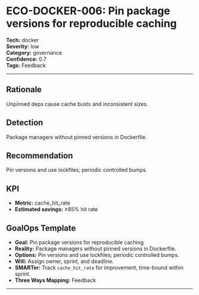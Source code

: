 # ECO-DOCKER-006: Pin package versions for reproducible caching

**Tech:** docker  
**Severity:** low  
**Category:** governance  
**Confidence:** 0.7  
**Tags:** Feedback

---

## Rationale
Unpinned deps cause cache busts and inconsistent sizes.

## Detection
Package managers without pinned versions in Dockerfile.

## Recommendation
Pin versions and use lockfiles; periodic controlled bumps.

## KPI
- **Metric:** cache_hit_rate  
- **Estimated savings:** ≥85% hit rate

## GoalOps Template
- **Goal:** Pin package versions for reproducible caching  
- **Reality:** Package managers without pinned versions in Dockerfile.  
- **Options:** Pin versions and use lockfiles; periodic controlled bumps.  
- **Will:** Assign owner, sprint, and deadline.  
- **SMARTer:** Track `cache_hit_rate` for improvement, time-bound within sprint.  
- **Three Ways Mapping:** Feedback

---

